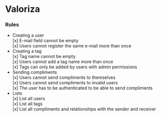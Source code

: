 # Valoriza

### Rules

- Creating a user  
  [x] E-mail field cannot be empty  
  [x] Users cannot register the same e-mail more than once  
- Creating a tag  
  [x] Tag name cannot be empty  
  [x] Users cannot add a tag name more than once  
  [x] Tags can only be added by users with admin permissions  
- Sending compliments  
  [x] Users cannot send compliments to themselves  
  [x] Users cannot send compliments to invalid users  
  [x] The user has to be authenticated to be able to send compliments  
- Lists  
  [x] List all users  
  [x] List all tags  
  [x] List all compliments and relationships with the sender and receiver  
